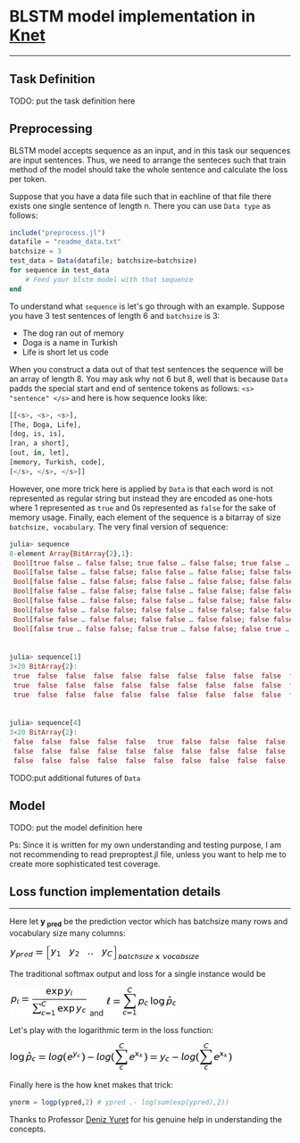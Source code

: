 # BLSTM model implementation in [Knet](https://github.com/denizyuret/Knet.jl)
---
## Task Definition
TODO: put the task definition here
## Preprocessing
BLSTM model accepts sequence as an input, and in this task our sequences are input sentences. Thus, we need to arrange the senteces such that train method of the model should take the whole sentence and calculate the loss per token.

Suppose that you have a data file such that in eachline of that file there exists one single sentence of length n. There you can use `Data type` as follows:
```Julia
include("preprocess.jl")
datafile = "readme_data.txt"
batchsize = 3
test_data = Data(datafile; batchsize=batchsize)
for sequence in test_data
	# Feed your blstm model with that sequence
end 
```
To understand what ```sequence``` is let's go through with an example. Suppose you have 3 test sentences of length 6 and ```batchsize``` is 3:
- The dog ran out of memory
- Doga is a name in Turkish
- Life is short let us code

When you construct a data out of that test sentences the sequence will be an array of length 8. You may ask why not 6 but 8, well that is because `Data` padds the special start and end of sentence tokens as follows: `<s> "sentence" </s>` and here is how sequence looks like:
```Julia
[[<s>, <s>, <s>],
[The, Doga, Life],
[dog, is, is],
[ran, a short],
[out, in, let], 
[memory, Turkish, code], 
[</s>, </s>, </s>]]
```
However, one more trick here is applied by `Data` is that each word is not represented as regular string but instead they are encoded as one-hots where 1 represented as `true` and 0s represented as `false` for the sake of memory usage. Finally, each element of the sequence is a bitarray of size `batchsize, vocabulary`. The very final version of sequence:

```Julia
julia> sequence
8-element Array{BitArray{2},1}:
 Bool[true false … false false; true false … false false; true false … false false]
 Bool[false false … false false; false false … false false; false false … false false]
 Bool[false false … false false; false false … false false; false false … false false]
 Bool[false false … false false; false false … false false; false false … false false]
 Bool[false false … false false; false false … false false; false false … false false]
 Bool[false false … false false; false false … false false; false false … true false]
 Bool[false false … false false; false false … false false; false false … false true]
 Bool[false true … false false; false true … false false; false true … false false]
 

julia> sequence[1]
3×20 BitArray{2}:
 true  false  false  false  false  false  false  false  false  false  false  false  false  false  false  false  false  false  false  false
 true  false  false  false  false  false  false  false  false  false  false  false  false  false  false  false  false  false  false  false
 true  false  false  false  false  false  false  false  false  false  false  false  false  false  false  false  false  false  false  false
 

julia> sequence[4]
3×20 BitArray{2}:
 false  false  false  false  false   true  false  false  false  false  false  false  false  false  false  false  false  false  false  false
 false  false  false  false  false  false  false  false  false  false  false   true  false  false  false  false  false  false  false  false
 false  false  false  false  false  false  false  false  false  false  false  false  false  false  false  false   true  false  false  false
```

TODO:put additional futures of ```Data```

## Model
TODO: put the model definition here

Ps: Since it is written for my own understanding and testing purpose, I am not recommending to read preproptest.jl file, unless you want to help me to create more sophisticated test coverage.


## Loss function implementation details
---
Here let **y <sub>pred</sub>**  be the prediction vector which has batchsize many rows and vocabulary size many columns:

![equation](https://github.com/kirnap/bilstm-in-Knet8/blob/master/img/ypred.png)

The traditional softmax output and loss for a single instance would be

![equation](https://github.com/kirnap/bilstm-in-Knet8/blob/master/img/softmax_output.jpg)   and   ![equation](https://github.com/kirnap/bilstm-in-Knet8/blob/master/img/loss.jpg)

Let's play with the logarithmic term in the loss function:

![equation](https://github.com/kirnap/bilstm-in-Knet8/blob/master/img/logp_trick_final.jpg)

Finally here is the how knet makes that trick:
```Julia
ynorm = logp(ypred,2) # ypred .- log(sum(exp(ypred),2))
```

Thanks to Professor [Deniz Yuret](http://www.denizyuret.com/) for his genuine help in understanding the concepts.


